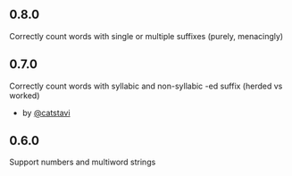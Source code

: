 ## 0.8.0
Correctly count words with single or multiple suffixes (purely, menacingly)

## 0.7.0
Correctly count words with syllabic and non-syllabic -ed suffix (herded vs worked)
- by [@catstavi](https://github.com/catstavi)

## 0.6.0
Support numbers and multiword strings
